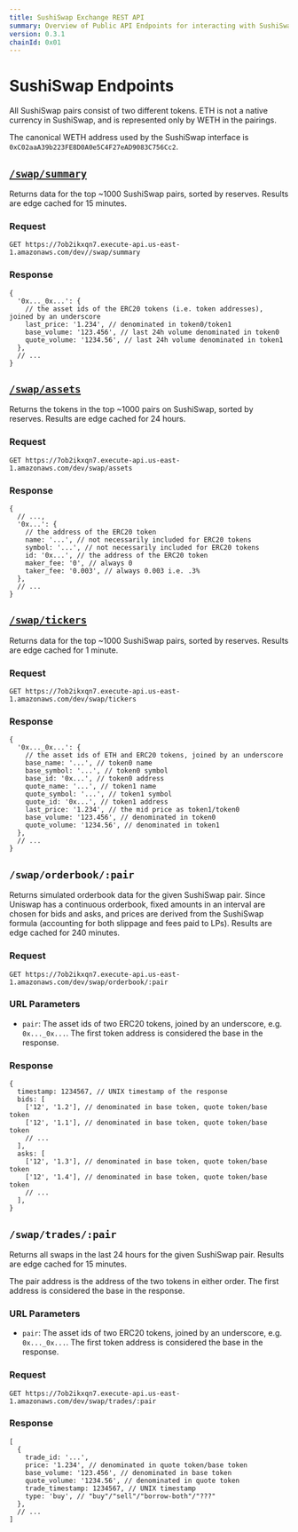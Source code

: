 ```yaml
---
title: SushiSwap Exchange REST API
summary: Overview of Public API Endpoints for interacting with SushiSwap
version: 0.3.1
chainId: 0x01
---
```


# SushiSwap Endpoints

All SushiSwap pairs consist of two different tokens. ETH is not a native
currency in SushiSwap, and is represented only by WETH in the pairings.

The canonical WETH address used by the SushiSwap interface is
`0xC02aaA39b223FE8D0A0e5C4F27eAD9083C756Cc2`.

## [`/swap/summary`](https://7ob2ikxqn7.execute-api.us-east-1.amazonaws.com/dev//swap/summary)

Returns data for the top ~1000 SushiSwap pairs, sorted by reserves. Results are
edge cached for 15 minutes.

### Request

`GET https://7ob2ikxqn7.execute-api.us-east-1.amazonaws.com/dev//swap/summary`

### Response

```json5
{
  '0x..._0x...': {
    // the asset ids of the ERC20 tokens (i.e. token addresses), joined by an underscore
    last_price: '1.234', // denominated in token0/token1
    base_volume: '123.456', // last 24h volume denominated in token0
    quote_volume: '1234.56', // last 24h volume denominated in token1
  },
  // ...
}
```

## [`/swap/assets`](https://7ob2ikxqn7.execute-api.us-east-1.amazonaws.com/dev/swap/assets)

Returns the tokens in the top ~1000 pairs on SushiSwap, sorted by reserves.
Results are edge cached for 24 hours.

### Request

`GET https://7ob2ikxqn7.execute-api.us-east-1.amazonaws.com/dev/swap/assets`

### Response

```json5
{
  // ...,
  '0x...': {
    // the address of the ERC20 token
    name: '...', // not necessarily included for ERC20 tokens
    symbol: '...', // not necessarily included for ERC20 tokens
    id: '0x...', // the address of the ERC20 token
    maker_fee: '0', // always 0
    taker_fee: '0.003', // always 0.003 i.e. .3%
  },
  // ...
}
```

## [`/swap/tickers`](https://7ob2ikxqn7.execute-api.us-east-1.amazonaws.com/dev/swap/tickers)

Returns data for the top ~1000 SushiSwap pairs, sorted by reserves. Results are
edge cached for 1 minute.

### Request

`GET https://7ob2ikxqn7.execute-api.us-east-1.amazonaws.com/dev/swap/tickers`

### Response

```json5
{
  '0x..._0x...': {
    // the asset ids of ETH and ERC20 tokens, joined by an underscore
    base_name: '...', // token0 name
    base_symbol: '...', // token0 symbol
    base_id: '0x...', // token0 address
    quote_name: '...', // token1 name
    quote_symbol: '...', // token1 symbol
    quote_id: '0x...', // token1 address
    last_price: '1.234', // the mid price as token1/token0
    base_volume: '123.456', // denominated in token0
    quote_volume: '1234.56', // denominated in token1
  },
  // ...
}
```

## `/swap/orderbook/:pair`

Returns simulated orderbook data for the given SushiSwap pair. Since Uniswap has
a continuous orderbook, fixed amounts in an interval are chosen for bids and
asks, and prices are derived from the SushiSwap formula (accounting for both
slippage and fees paid to LPs). Results are edge cached for 240 minutes.

### Request

`GET https://7ob2ikxqn7.execute-api.us-east-1.amazonaws.com/dev/swap/orderbook/:pair`

### URL Parameters

- `pair`: The asset ids of two ERC20 tokens, joined by an underscore, e.g.
  `0x..._0x...`. The first token address is considered the base in the response.

### Response

```json5
{
  timestamp: 1234567, // UNIX timestamp of the response
  bids: [
    ['12', '1.2'], // denominated in base token, quote token/base token
    ['12', '1.1'], // denominated in base token, quote token/base token
    // ...
  ],
  asks: [
    ['12', '1.3'], // denominated in base token, quote token/base token
    ['12', '1.4'], // denominated in base token, quote token/base token
    // ...
  ],
}
```

## `/swap/trades/:pair`

Returns all swaps in the last 24 hours for the given SushiSwap pair. Results are
edge cached for 15 minutes.

The pair address is the address of the two tokens in either order. The first
address is considered the base in the response.

### URL Parameters

- `pair`: The asset ids of two ERC20 tokens, joined by an underscore, e.g.
  `0x..._0x...`. The first token address is considered the base in the response.

### Request

`GET https://7ob2ikxqn7.execute-api.us-east-1.amazonaws.com/dev/swap/trades/:pair`

### Response

```json5
[
  {
    trade_id: '...',
    price: '1.234', // denominated in quote token/base token
    base_volume: '123.456', // denominated in base token
    quote_volume: '1234.56', // denominated in quote token
    trade_timestamp: 1234567, // UNIX timestamp
    type: 'buy', // "buy"/"sell"/"borrow-both"/"???"
  },
  // ...
]
```
